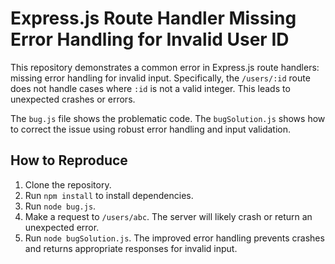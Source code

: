 # Express.js Route Handler Missing Error Handling for Invalid User ID

This repository demonstrates a common error in Express.js route handlers: missing error handling for invalid input.  Specifically, the `/users/:id` route does not handle cases where `:id` is not a valid integer. This leads to unexpected crashes or errors.

The `bug.js` file shows the problematic code. The `bugSolution.js` shows how to correct the issue using robust error handling and input validation.

## How to Reproduce

1. Clone the repository.
2. Run `npm install` to install dependencies.
3. Run `node bug.js`.
4. Make a request to `/users/abc`. The server will likely crash or return an unexpected error.
5. Run `node bugSolution.js`. The improved error handling prevents crashes and returns appropriate responses for invalid input.